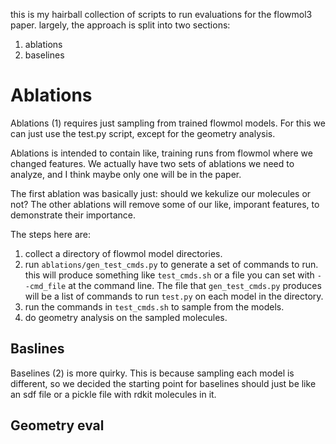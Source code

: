 this is my hairball collection of scripts to run evaluations for the flowmol3 paper. largely, the approach is split into two sections:

1. ablations
2. baselines

# Ablations
Ablations (1) requires just sampling from trained flowmol models. For this we can just use the test.py script, except for the geometry analysis. 

Ablations is intended to contain like, training runs from flowmol where we changed features. We actually have two sets of ablations we need to analyze, and I think maybe only one will be in the paper.

The first ablation was basically just: should we kekulize our molecules or not?
The other ablations will remove some of our like, imporant features, to demonstrate their importance. 


The steps here are: 
1. collect a directory of flowmol model directories.
2. run `ablations/gen_test_cmds.py` to generate a set of commands to run. this will produce something like `test_cmds.sh` or a file you can set with `--cmd_file` at the command line. The file that `gen_test_cmds.py` produces will be a list of commands to run `test.py` on each model in the directory.
3. run the commands in `test_cmds.sh` to sample from the models. 
4. do geometry analysis on the sampled molecules.

## Baslines
Baselines (2) is more quirky. This is because sampling each model is different, so we decided the starting point for baselines should just be like an sdf file or a pickle file with rdkit molecules in it.


## Geometry eval